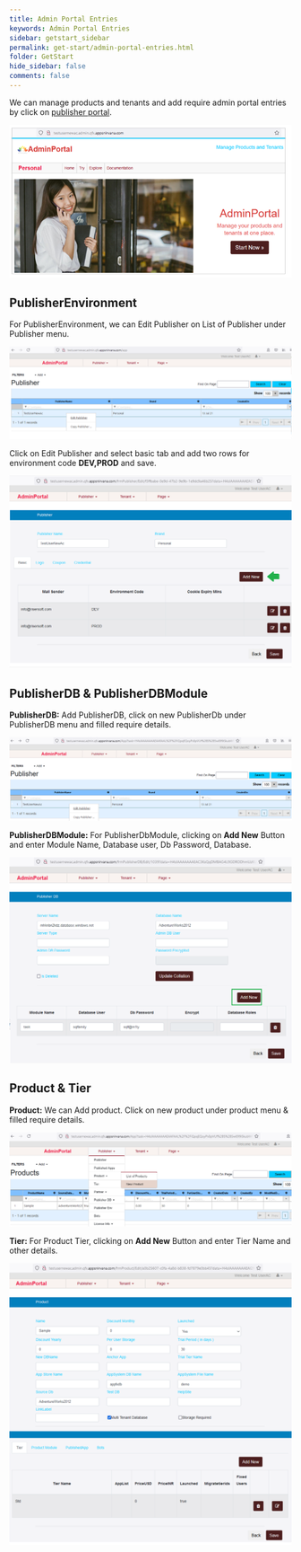 ```yaml
---
title: Admin Portal Entries
keywords: Admin Portal Entries
sidebar: getstart_sidebar
permalink: get-start/admin-portal-entries.html
folder: GetStart
hide_sidebar: false
comments: false
---
```


We can manage products and tenants and add require admin portal entries by click on [publisher portal](http://testusernewac.admin.qfx.appsnirvana.com/).

![](/images/adminportalpage.png)

## PublisherEnvironment

For PublisherEnvironment, we can Edit Publisher on List of Publisher under Publisher menu.

![](/images/PublisherEnvironment.png)

Click on Edit Publisher and select basic tab and add two rows for environment code **DEV,PROD** and save.

![](/images/Publisherformbasic.png)
     
## PublisherDB & PublisherDBModule

**PublisherDB:** Add PublisherDB, click on new PublisherDb under PublisherDB menu and filled require details.

![](/images/PublisherDB.png)

**PublisherDBModule:** For PublisherDbModule, clicking on **Add New** Button and enter Module Name, Database user, Db Password, Database.

![](/images/PublisherDBModuleAddnew.png)

## Product & Tier

**Product:** We can Add product. Click on new product under product menu & filled require details.

![](/images/newproduct.png)

**Tier:** For Product Tier, clicking on **Add New** Button and enter Tier Name and other details.

![](/images/addtier.png)


